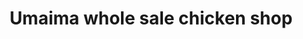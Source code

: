 ---
title: "Umaima whole sale chicken shop"
url: /karachi/umaima-whole-sale-chicken-shop/
shop: Allgemein
---